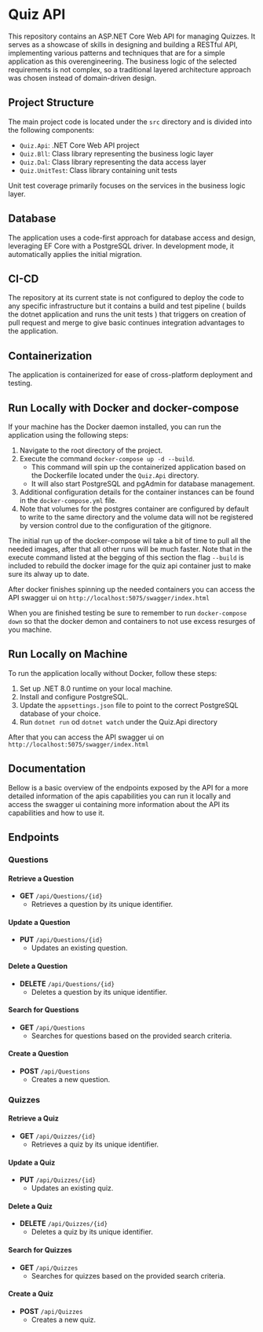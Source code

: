 # Quiz API

This repository contains an ASP.NET Core Web API for managing Quizzes. It serves
as a showcase of skills in designing and building a RESTful API, implementing
various patterns and techniques that are for a simple application as this
overengineering. The business logic of the selected requirements is not complex,
so a traditional layered architecture approach was chosen instead of
domain-driven design.

## Project Structure

The main project code is located under the `src` directory and is divided into
the following components:

- `Quiz.Api`: .NET Core Web API project
- `Quiz.Bll`: Class library representing the business logic layer
- `Quiz.Dal`: Class library representing the data access layer
- `Quiz.UnitTest`: Class library containing unit tests

Unit test coverage primarily focuses on the services in the business logic
layer.

## Database

The application uses a code-first approach for database access and design,
leveraging EF Core with a PostgreSQL driver. In development mode, it
automatically applies the initial migration.

## CI-CD

The repository at its current state is not configured to deploy the code to any
specific infrastructure but it contains a build and test pipeline ( builds the
dotnet application and runs the unit tests ) that triggers on creation of pull
request and merge to give basic continues integration advantages to the
application.

## Containerization

The application is containerized for ease of cross-platform deployment and
testing.

## Run Locally with Docker and docker-compose

If your machine has the Docker daemon installed, you can run the application
using the following steps:

1. Navigate to the root directory of the project.
2. Execute the command `docker-compose up -d --build`.
   - This command will spin up the containerized application based on the
     Dockerfile located under the `Quiz.Api` directory.
   - It will also start PostgreSQL and pgAdmin for database management.
3. Additional configuration details for the container instances can be found in
   the `docker-compose.yml` file.
4. Note that volumes for the postgres container are configured by default to
   write to the same directory and the volume data will not be registered by
   version control due to the configuration of the gitignore.

The initial run up of the docker-compose wil take a bit of time to pull all the
needed images, after that all other runs will be much faster. Note that in the
execute command listed at the begging of this section the flag `--build` is
included to rebuild the docker image for the quiz api container just to make
sure its alway up to date.

After docker finishes spinning up the needed containers you can access the API
swagger ui on `http://localhost:5075/swagger/index.html`

When you are finished testing be sure to remember to run `docker-compose down`
so that the docker demon and containers to not use excess resurges of you
machine.

## Run Locally on Machine

To run the application locally without Docker, follow these steps:

1. Set up .NET 8.0 runtime on your local machine.
2. Install and configure PostgreSQL.
3. Update the `appsettings.json` file to point to the correct PostgreSQL
   database of your choice.
4. Run `dotnet run` od `dotnet watch` under the Quiz.Api directory

After that you can access the API swagger ui on
`http://localhost:5075/swagger/index.html`

## Documentation

Bellow is a basic overview of the endpoints exposed by the API for a more
detailed information of the apis capabilities you can run it locally and access
the swagger ui containing more information about the API its capabilities and
how to use it.

## Endpoints

### Questions

#### Retrieve a Question

- **GET** `/api/Questions/{id}`
  - Retrieves a question by its unique identifier.

#### Update a Question

- **PUT** `/api/Questions/{id}`
  - Updates an existing question.

#### Delete a Question

- **DELETE** `/api/Questions/{id}`
  - Deletes a question by its unique identifier.

#### Search for Questions

- **GET** `/api/Questions`
  - Searches for questions based on the provided search criteria.

#### Create a Question

- **POST** `/api/Questions`
  - Creates a new question.

### Quizzes

#### Retrieve a Quiz

- **GET** `/api/Quizzes/{id}`
  - Retrieves a quiz by its unique identifier.

#### Update a Quiz

- **PUT** `/api/Quizzes/{id}`
  - Updates an existing quiz.

#### Delete a Quiz

- **DELETE** `/api/Quizzes/{id}`
  - Deletes a quiz by its unique identifier.

#### Search for Quizzes

- **GET** `/api/Quizzes`
  - Searches for quizzes based on the provided search criteria.

#### Create a Quiz

- **POST** `/api/Quizzes`
  - Creates a new quiz.
